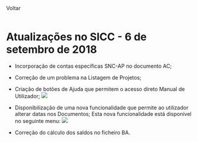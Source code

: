 <div style="width:100%; height:30px"><span onclick="loadMdDoc('atualizacoes', ['btnMenu'],'', null)" class="voltar">Voltar</span></div>

# Atualizações no SICC - 6 de setembro de 2018

- Incorporação de contas específicas SNC-AP no documento AC;
- Correção de um problema na Listagem de Projetos;
- Criação de botões de Ajuda que permitem o acesso direto Manual de Utilizador;
![](https://spmssicc.github.io/pages/markdown/atual_sist_6_sep.assets/atual_sist_6_sep-8dfaa5b9.png)
- Disponibilização de uma nova funcionalidade que permite ao utilizador alterar datas nos Documentos; Esta nova funcionalidade está disponível no seguinte menu:
![](https://spmssicc.github.io/pages/markdown/atual_sist_6_sep.assets/atual_sist_6_sep-bdc245a7.png)

- Correção do cálculo dos saldos no ficheiro BA.

